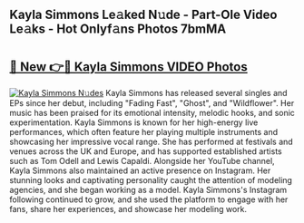 ## Kayla Simmons Le𝚊ked N𝚞de - Part-Ole Video Le𝚊ks - Hot Onlyf𝚊ns Photos 7bmMA

# <h2><a href="http://ac29246.deff.icu/?id=Kayla+Simmons">🔗 New 👉🔴 Kayla Simmons VIDEO Photos</a></h2>

[![Kayla Simmons N𝚞des](https://i.imgur.com/rIISA9y.gif)](http://ac29246.deff.icu/?id=Kayla+Simmons)
Kayla Simmons has released several singles and EPs since her debut, including "Fading Fast", "Ghost", and "Wildflower". Her music has been praised for its emotional intensity, melodic hooks, and sonic experimentation. Kayla Simmons is known for her high-energy live performances, which often feature her playing multiple instruments and showcasing her impressive vocal range. She has performed at festivals and venues across the UK and Europe, and has supported established artists such as Tom Odell and Lewis Capaldi. Alongside her YouTube channel, Kayla Simmons also maintained an active presence on Instagram. Her stunning looks and captivating personality caught the attention of modeling agencies, and she began working as a model. Kayla Simmons's Instagram following continued to grow, and she used the platform to engage with her fans, share her experiences, and showcase her modeling work.
